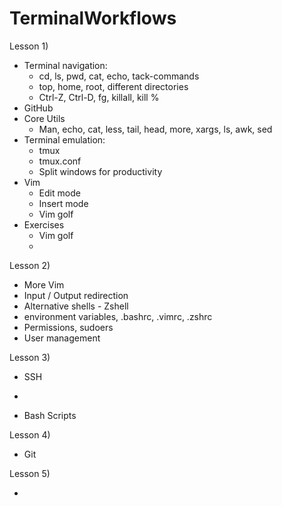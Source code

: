 TerminalWorkflows
=================

Lesson 1) 

* Terminal navigation:
  * cd, ls, pwd, cat, echo, tack-commands
  * top, home, root, different directories 
  * Ctrl-Z, Ctrl-D, fg, killall, kill %
* GitHub 
* Core Utils
  * Man, echo, cat, less, tail, head, more, xargs, ls, awk, sed
* Terminal emulation:
  * tmux
  * tmux.conf
  * Split windows for productivity
* Vim
  * Edit mode
  * Insert mode
  * Vim golf
* Exercises
  * Vim golf
  * 

Lesson 2)

* More Vim
* Input / Output redirection
* Alternative shells - Zshell
* environment variables, .bashrc, .vimrc, .zshrc
* Permissions, sudoers
* User management

Lesson 3)
* SSH
* 

* Bash Scripts

Lesson 4)

* Git

Lesson 5)

* 
